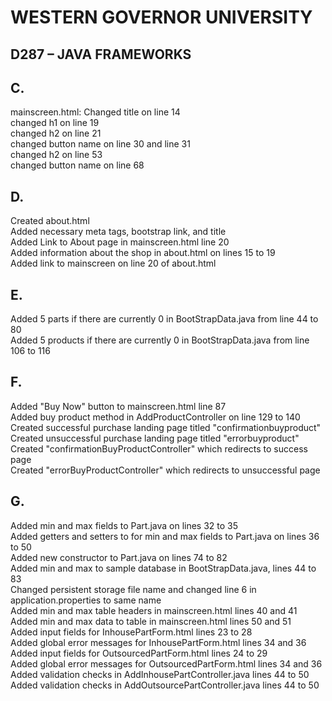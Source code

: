 # WESTERN GOVERNOR UNIVERSITY 
## D287 – JAVA FRAMEWORKS

## C.
mainscreen.html: Changed title on line 14 <br/> changed h1 on line 19 <br/>
changed h2 on line 21<br/> changed button name on line 30 and line 31<br/>
changed h2 on line 53<br/> changed button name on line 68

## D.
Created about.html <br/>
Added necessary meta tags, bootstrap link, and title <br/>
Added Link to About page in mainscreen.html line 20 <br/>
Added information about the shop in about.html on lines 15 to 19 <br/>
Added link to mainscreen on line 20 of about.html

## E.
Added 5 parts if there are currently 0 in BootStrapData.java from line 44 to 80 <br/>
Added 5 products if there are currently 0 in BootStrapData.java from line 106 to 116

## F.
Added "Buy Now" button to mainscreen.html line 87<br/>
Added buy product method in AddProductController on line 129 to 140<br/>
Created successful purchase landing page titled "confirmationbuyproduct"<br/>
Created unsuccessful purchase landing page titled "errorbuyproduct"<br/>
Created "confirmationBuyProductController" which redirects to success page<br/>
Created "errorBuyProductController" which redirects to unsuccessful page<br/>

## G.
Added min and max fields to Part.java on lines 32 to 35<br/>
Added getters and setters to for min and max fields to Part.java on lines 36 to 50<br/>
Added new constructor to Part.java on lines 74 to 82<br/>
Added min and max to sample database in BootStrapData.java, lines 44 to 83<br/>
Changed persistent storage file name and changed line 6 in application.properties to same name<br/>
Added min and max table headers in mainscreen.html lines 40 and 41<br/>
Added min and max data to table in mainscreen.html lines 50 and 51<br/>
Added input fields for InhousePartForm.html lines 23 to 28<br/>
Added global error messages for InhousePartForm.html lines 34 and 36<br/>
Added input fields for OutsourcedPartForm.html lines 24 to 29<br/>
Added global error messages for OutsourcedPartForm.html lines 34 and 36<br/>
Added validation checks in AddInhousePartController.java lines 44 to 50<br/>
Added validation checks in AddOutsourcePartController.java lines 44 to 50<br/>

